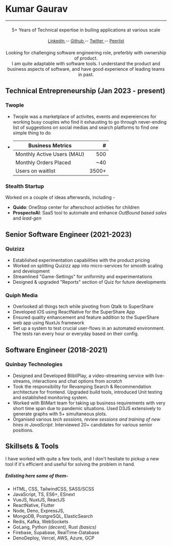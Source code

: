 
# Kumar Gaurav
----

<div style="text-align:center;">
  <h4 style="font-weight: normal;"> 5+ Years of Technical expertise in builing applications at various scale</h4>
  <div style="font-size:13px;">
    <a href="https://linkedin.com/in/heykumargaurav" target="_blank">
      LinkedIn 
    </a> --  
    <a href="https://github.com/ikmrgrv" target="_blank">
      Github 
    </a> --  
    <a href="https://x.com/7qruzer" target="_blank">
      Twitter 
    </a> --  
    <a href="https://peerlist.io/kumargaurav" target="_blank">
      Peerlist 
    </a>
  </div>

  <!-- <h4 style="font-weight: normal; margin: 20px auto 5px;">Looking for</h4> -->
  <h4 style="font-weight: normal; margin: 20px auto 0px">Looking for challenging software engineering role, preferbly with ownership of product.</h4>
  <p style="font-weight: normal; margin: 0px">I am quite adaptable with software tools. I understand the product and business aspects of software, and have good experience of leading teams in past.</p>
  
</div>

## Technical Entrepreneurship (Jan 2023 - present)

### Twople
- Twople was a marketplace of activites, events and expereiences for working busy couples who find it exhausting to go through never-ending list of suggestions on social medias and search platforms to find one simple thing to do
<!-- - Business metrics before shutting down operations - -->
- 
  | Business Metrics            |  #    |
  |-----------------------------|------:|
  | Monthly Active Users (MAU)  | 500   |
  | Monthly Orders Placed       | ~40   |
  | Users on waitlist           | 3500+ |

### Stealth Startup
Worked on a couple of ideas afterwards, including -
- **Quido**: OneStop center for afterschool activities for children
- **ProspectoAI**: SaaS tool to automate and enhance *OutBound based sales* and *lead-gen*

## Senior Software Engineer (2021-2023)

### Quizizz

* Established experimentation capabilities with the product pricing
* Worked on splitting Quizizz app into micro-services for smooth scaling and development
* Streamlined "Game-Settings" for uniformity and experimentations
* Designed & upgraded "Reports" section of Quiz for future developments

### Quiph Media

* Overlooked all things tech while pivoting from Qtalk to SuperShare
* Developed iOS using ReactNative for the SuperShare App
* Ensured quality enhancement and feature addition to the SuperShare web app using NuxtJs framework
* Set up a system to test crucial user-flows in an automated environment. The tests ran every hour or everyday based on their config.

## Software Engineer (2018-2021)

### Quinbay Technologies

* Designed and Developed BlibliPlay, a video-streaming service with live-streams, interactions and chat options from *scratch*
* Took the responsibility for Revamping Search & Recommendation architecture for frontend. Upgraded build tools, introduced Unit testing and established monitoring system.
* Worked with BliMart team for taking up business requirements with very short time span due to pandemic situations. Used D3JS extensively to generate graphs with 5+ simultaneous plots.
* Organised various *tech sessions, review sessions and training of new hires in JavaScript*. Interviewed 20+ candidates for various senior positions.

## Skillsets & Tools
I have worked with quite a few tools, and I don't hesitate to pickup a new tool if it's efficient and useful for solving the problem in hand.  

##### Enlisting here some of them- 

* HTML, CSS, TailwindCSS, SASS/SCSS
* JavaScript, TS, ES6+, ESnext
* VueJS, NuxtJS, ReactJS
* ReactNative, Flutter
* Node, Deno, ExpressJS,
* MongoDB, PostgreSQL, ElasticSearch
* Redis, Kafka, WebSockets
* GoLang, Python *(decent)*, Rust *(basics)*
* Firebase, Supabase, RealTime-Database
* DenoDeploy, Vercel, AWS, Azure, GCP
